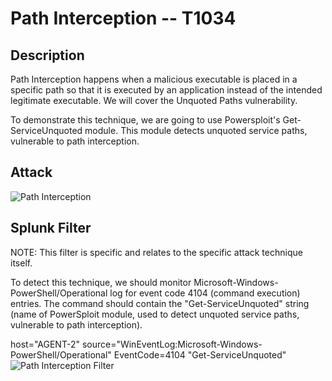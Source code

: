 
# Path Interception -- T1034

## Description

Path Interception happens when a malicious executable is placed in a specific path so that it is executed by an application instead of the intended legitimate executable. We will cover the Unquoted Paths vulnerability.

To demonstrate this technique, we are going to use Powersploit's Get-ServiceUnquoted module. This module detects unquoted service paths, vulnerable to path interception.

## Attack

![Path Interception](https://user-images.githubusercontent.com/36422282/55603147-40978380-5737-11e9-9bb7-5ad36999b3e6.PNG)

## Splunk Filter

NOTE: This filter is specific and relates to the specific attack technique itself.

To detect this technique, we should monitor Microsoft-Windows-PowerShell/Operational log for event code 4104 (command execution) entries. The command should contain the "Get-ServiceUnquoted" string (name of PowerSploit module, used to detect unquoted service paths, vulnerable to path interception).

host="AGENT-2" source="WinEventLog:Microsoft-Windows-PowerShell/Operational" EventCode=4104 "Get-ServiceUnquoted"
![Path Interception Filter](https://user-images.githubusercontent.com/36422282/55603110-0928d700-5737-11e9-8f53-f5614429142a.png)
